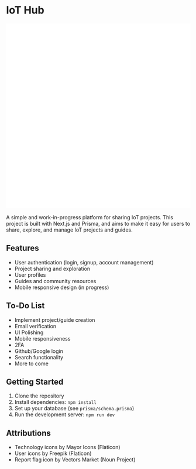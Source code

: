 # IoT Hub

![IoT Hub Logo](public/assets/logow.png)

A simple and work-in-progress platform for sharing IoT projects. This project is built with Next.js and Prisma, and aims to make it easy for users to share, explore, and manage IoT projects and guides.

## Features

- User authentication (login, signup, account management)
- Project sharing and exploration
- User profiles
- Guides and community resources
- Mobile responsive design (in progress)

## To-Do List

- Implement project/guide creation
- Email verification
- UI Polishing
- Mobile responsiveness
- 2FA
- Github/Google login
- Search functionality
- More to come

## Getting Started

1. Clone the repository
2. Install dependencies: `npm install`
3. Set up your database (see `prisma/schema.prisma`)
4. Run the development server: `npm run dev`

## Attributions

- Technology icons by Mayor Icons (Flaticon)
- User icons by Freepik (Flaticon)
- Report flag icon by Vectors Market (Noun Project)
